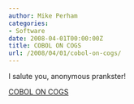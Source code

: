 ```yaml
---
author: Mike Perham
categories:
- Software
date: 2008-04-01T00:00:00Z
title: COBOL ON COGS
url: /2008/04/01/cobol-on-cogs/
---
```


I salute you, anonymous prankster!

[COBOL ON COGS][1]

 [1]: http://www.coboloncogs.org/INDEX.HTM
